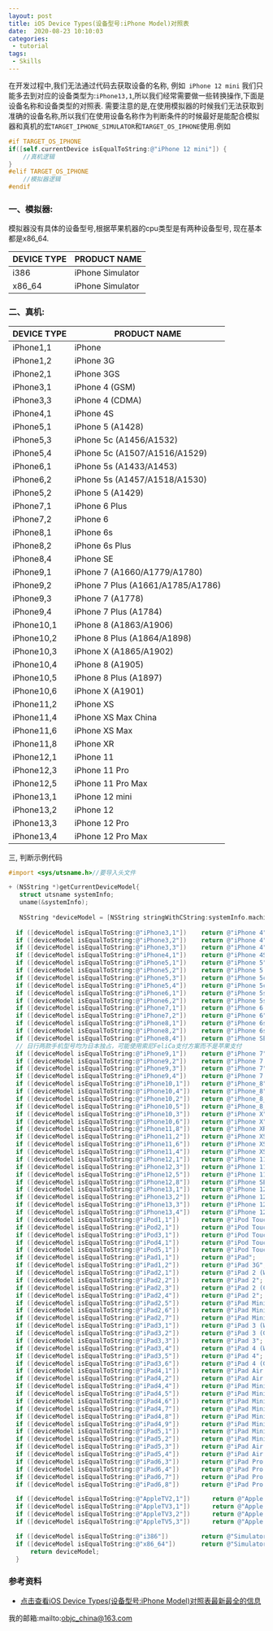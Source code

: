 ```yaml
---
layout: post
title: iOS Device Types(设备型号:iPhone Model)对照表
date:  2020-08-23 10:10:03
categories:
 - tutorial
tags:
 - Skills
---
```


在开发过程中,我们无法通过代码去获取设备的名称, 例如` iPhone 12 mini` 我们只能多去到对应的设备类型为:`iPhone13,1`,所以我们经常需要做一些转换操作,下面是设备名称和设备类型的对照表. 需要注意的是,在使用模拟器的时候我们无法获取到准确的设备名称,所以我们在使用设备名称作为判断条件的时候最好是能配合模拟器和真机的宏`TARGET_IPHONE_SIMULATOR`和`TARGET_OS_IPHONE`使用.例如



```objective-c
#if TARGET_OS_IPHONE
if([self.currentDevice isEqualToString:@"iPhone 12 mini"]) {
	//真机逻辑
}
#elif TARGET_OS_IPHONE
	//模拟器逻辑
#endif
```



### 一、模拟器:

模拟器没有具体的设备型号,根据苹果机器的cpu类型是有两种设备型号, 现在基本都是x86_64.

| DEVICE TYPE | PRODUCT NAME     |
| ----------- | ---------------- |
| i386        | iPhone Simulator |
| x86_64      | iPhone Simulator |

### 二、真机:

| DEVICE TYPE | PRODUCT NAME                      |
| ----------- | --------------------------------- |
| iPhone1,1   | iPhone                            |
| iPhone1,2   | iPhone 3G                         |
| iPhone2,1   | iPhone 3GS                        |
| iPhone3,1   | iPhone 4 (GSM)                    |
| iPhone3,3   | iPhone 4 (CDMA)                   |
| iPhone4,1   | iPhone 4S                         |
| iPhone5,1   | iPhone 5 (A1428)                  |
| iPhone5,3   | iPhone 5c (A1456/A1532)           |
| iPhone5,4   | iPhone 5c (A1507/A1516/A1529)     |
| iPhone6,1   | iPhone 5s (A1433/A1453)           |
| iPhone6,2   | iPhone 5s (A1457/A1518/A1530)     |
| iPhone5,2   | iPhone 5 (A1429)                  |
| iPhone7,1   | iPhone 6 Plus                     |
| iPhone7,2   | iPhone 6                          |
| iPhone8,1   | iPhone 6s                         |
| iPhone8,2   | iPhone 6s Plus                    |
| iPhone8,4   | iPhone SE                         |
| iPhone9,1   | iPhone 7 (A1660/A1779/A1780)      |
| iPhone9,2   | iPhone 7 Plus (A1661/A1785/A1786) |
| iPhone9,3   | iPhone 7 (A1778)                  |
| iPhone9,4   | iPhone 7 Plus (A1784)             |
| iPhone10,1  | iPhone 8 (A1863/A1906)            |
| iPhone10,2  | iPhone 8 Plus (A1864/A1898)       |
| iPhone10,3  | iPhone X (A1865/A1902)            |
| iPhone10,4  | iPhone 8 (A1905)                  |
| iPhone10,5  | iPhone 8 Plus (A1897)             |
| iPhone10,6  | iPhone X (A1901)                  |
| iPhone11,2  | iPhone XS                         |
| iPhone11,4  | iPhone XS Max China               |
| iPhone11,6  | iPhone XS Max                     |
| iPhone11,8  | iPhone XR                         |
| iPhone12,1  | iPhone 11                         |
| iPhone12,3  | iPhone 11 Pro                     |
| iPhone12,5  | iPhone 11 Pro Max                 |
| iPhone13,1  | iPhone 12 mini                    |
| iPhone13,2  | iPhone 12                         |
| iPhone13,3  | iPhone 12 Pro                     |
| iPhone13,4  | iPhone 12 Pro Max                 |

三, 判断示例代码

```objective-c
#import <sys/utsname.h>//要导入头文件

+ (NSString *)getCurrentDeviceModel{
   struct utsname systemInfo;
   uname(&systemInfo);
   
   NSString *deviceModel = [NSString stringWithCString:systemInfo.machine encoding:NSASCIIStringEncoding];
      
  if ([deviceModel isEqualToString:@"iPhone3,1"])    return @"iPhone 4";
  if ([deviceModel isEqualToString:@"iPhone3,2"])    return @"iPhone 4";
  if ([deviceModel isEqualToString:@"iPhone3,3"])    return @"iPhone 4";
  if ([deviceModel isEqualToString:@"iPhone4,1"])    return @"iPhone 4S";
  if ([deviceModel isEqualToString:@"iPhone5,1"])    return @"iPhone 5";
  if ([deviceModel isEqualToString:@"iPhone5,2"])    return @"iPhone 5 (GSM+CDMA)";
  if ([deviceModel isEqualToString:@"iPhone5,3"])    return @"iPhone 5c (GSM)";
  if ([deviceModel isEqualToString:@"iPhone5,4"])    return @"iPhone 5c (GSM+CDMA)";
  if ([deviceModel isEqualToString:@"iPhone6,1"])    return @"iPhone 5s (GSM)";
  if ([deviceModel isEqualToString:@"iPhone6,2"])    return @"iPhone 5s (GSM+CDMA)";
  if ([deviceModel isEqualToString:@"iPhone7,1"])    return @"iPhone 6 Plus";
  if ([deviceModel isEqualToString:@"iPhone7,2"])    return @"iPhone 6";
  if ([deviceModel isEqualToString:@"iPhone8,1"])    return @"iPhone 6s";
  if ([deviceModel isEqualToString:@"iPhone8,2"])    return @"iPhone 6s Plus";
  if ([deviceModel isEqualToString:@"iPhone8,4"])    return @"iPhone SE";
  // 日行两款手机型号均为日本独占，可能使用索尼FeliCa支付方案而不是苹果支付
  if ([deviceModel isEqualToString:@"iPhone9,1"])    return @"iPhone 7";
  if ([deviceModel isEqualToString:@"iPhone9,2"])    return @"iPhone 7 Plus";
  if ([deviceModel isEqualToString:@"iPhone9,3"])    return @"iPhone 7";
  if ([deviceModel isEqualToString:@"iPhone9,4"])    return @"iPhone 7 Plus";
  if ([deviceModel isEqualToString:@"iPhone10,1"])   return @"iPhone_8";
  if ([deviceModel isEqualToString:@"iPhone10,4"])   return @"iPhone_8";
  if ([deviceModel isEqualToString:@"iPhone10,2"])   return @"iPhone_8_Plus";
  if ([deviceModel isEqualToString:@"iPhone10,5"])   return @"iPhone_8_Plus";
  if ([deviceModel isEqualToString:@"iPhone10,3"])   return @"iPhone X";
  if ([deviceModel isEqualToString:@"iPhone10,6"])   return @"iPhone X";
  if ([deviceModel isEqualToString:@"iPhone11,8"])   return @"iPhone XR";
  if ([deviceModel isEqualToString:@"iPhone11,2"])   return @"iPhone XS";
  if ([deviceModel isEqualToString:@"iPhone11,6"])   return @"iPhone XS Max";
  if ([deviceModel isEqualToString:@"iPhone11,4"])   return @"iPhone XS Max";
  if ([deviceModel isEqualToString:@"iPhone12,1"])   return @"iPhone 11";
  if ([deviceModel isEqualToString:@"iPhone12,3"])   return @"iPhone 11 Pro";
  if ([deviceModel isEqualToString:@"iPhone12,5"])   return @"iPhone 11 Pro Max";
  if ([deviceModel isEqualToString:@"iPhone12,8"])   return @"iPhone SE2";
  if ([deviceModel isEqualToString:@"iPhone13,1"])   return @"iPhone 12 mini";
  if ([deviceModel isEqualToString:@"iPhone13,2"])   return @"iPhone 12";
  if ([deviceModel isEqualToString:@"iPhone13,3"])   return @"iPhone 12 Pro";
  if ([deviceModel isEqualToString:@"iPhone13,4"])   return @"iPhone 12 Pro Max";
  if ([deviceModel isEqualToString:@"iPod1,1"])      return @"iPod Touch 1G";
  if ([deviceModel isEqualToString:@"iPod2,1"])      return @"iPod Touch 2G";
  if ([deviceModel isEqualToString:@"iPod3,1"])      return @"iPod Touch 3G";
  if ([deviceModel isEqualToString:@"iPod4,1"])      return @"iPod Touch 4G";
  if ([deviceModel isEqualToString:@"iPod5,1"])      return @"iPod Touch (5 Gen)";
  if ([deviceModel isEqualToString:@"iPad1,1"])      return @"iPad";
  if ([deviceModel isEqualToString:@"iPad1,2"])      return @"iPad 3G";
  if ([deviceModel isEqualToString:@"iPad2,1"])      return @"iPad 2 (WiFi)";
  if ([deviceModel isEqualToString:@"iPad2,2"])      return @"iPad 2";
  if ([deviceModel isEqualToString:@"iPad2,3"])      return @"iPad 2 (CDMA)";
  if ([deviceModel isEqualToString:@"iPad2,4"])      return @"iPad 2";
  if ([deviceModel isEqualToString:@"iPad2,5"])      return @"iPad Mini (WiFi)";
  if ([deviceModel isEqualToString:@"iPad2,6"])      return @"iPad Mini";
  if ([deviceModel isEqualToString:@"iPad2,7"])      return @"iPad Mini (GSM+CDMA)";
  if ([deviceModel isEqualToString:@"iPad3,1"])      return @"iPad 3 (WiFi)";
  if ([deviceModel isEqualToString:@"iPad3,2"])      return @"iPad 3 (GSM+CDMA)";
  if ([deviceModel isEqualToString:@"iPad3,3"])      return @"iPad 3";
  if ([deviceModel isEqualToString:@"iPad3,4"])      return @"iPad 4 (WiFi)";
  if ([deviceModel isEqualToString:@"iPad3,5"])      return @"iPad 4";
  if ([deviceModel isEqualToString:@"iPad3,6"])      return @"iPad 4 (GSM+CDMA)";
  if ([deviceModel isEqualToString:@"iPad4,1"])      return @"iPad Air (WiFi)";
  if ([deviceModel isEqualToString:@"iPad4,2"])      return @"iPad Air (Cellular)";
  if ([deviceModel isEqualToString:@"iPad4,4"])      return @"iPad Mini 2 (WiFi)";
  if ([deviceModel isEqualToString:@"iPad4,5"])      return @"iPad Mini 2 (Cellular)";
  if ([deviceModel isEqualToString:@"iPad4,6"])      return @"iPad Mini 2";
  if ([deviceModel isEqualToString:@"iPad4,7"])      return @"iPad Mini 3";
  if ([deviceModel isEqualToString:@"iPad4,8"])      return @"iPad Mini 3";
  if ([deviceModel isEqualToString:@"iPad4,9"])      return @"iPad Mini 3";
  if ([deviceModel isEqualToString:@"iPad5,1"])      return @"iPad Mini 4 (WiFi)";
  if ([deviceModel isEqualToString:@"iPad5,2"])      return @"iPad Mini 4 (LTE)";
  if ([deviceModel isEqualToString:@"iPad5,3"])      return @"iPad Air 2";
  if ([deviceModel isEqualToString:@"iPad5,4"])      return @"iPad Air 2";
  if ([deviceModel isEqualToString:@"iPad6,3"])      return @"iPad Pro 9.7";
  if ([deviceModel isEqualToString:@"iPad6,4"])      return @"iPad Pro 9.7";
  if ([deviceModel isEqualToString:@"iPad6,7"])      return @"iPad Pro 12.9";
  if ([deviceModel isEqualToString:@"iPad6,8"])      return @"iPad Pro 12.9";

  if ([deviceModel isEqualToString:@"AppleTV2,1"])      return @"Apple TV 2";
  if ([deviceModel isEqualToString:@"AppleTV3,1"])      return @"Apple TV 3";
  if ([deviceModel isEqualToString:@"AppleTV3,2"])      return @"Apple TV 3";
  if ([deviceModel isEqualToString:@"AppleTV5,3"])      return @"Apple TV 4";

  if ([deviceModel isEqualToString:@"i386"])         return @"Simulator";
  if ([deviceModel isEqualToString:@"x86_64"])       return @"Simulator";
      return deviceModel;
  }
```



### 参考资料

- [点击查看iOS Device Types(设备型号:iPhone Model)对照表最新最全的信息](https://www.theiphonewiki.com/wiki/Models)



我的邮箱:mailto:objc_china@163.com

